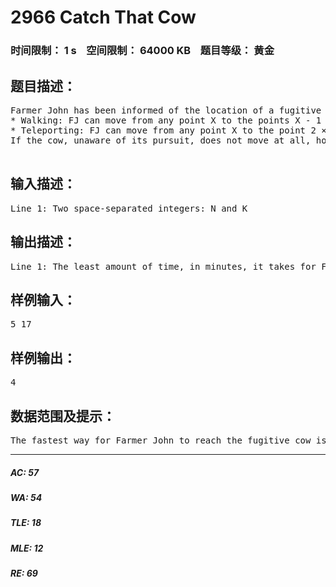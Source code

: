 # 2966 Catch That Cow   
### 时间限制： 1 s&nbsp;&nbsp;&nbsp;&nbsp;空间限制： 64000 KB&nbsp;&nbsp;&nbsp;&nbsp;题目等级： 黄金  
## 题目描述：  

<pre>
Farmer John has been informed of the location of a fugitive cow and wants to catch her immediately. He starts at a point N (0 ≤ N ≤ 100,000) on a number line and the cow is at a point K (0 ≤ K ≤ 100,000) on the same number line. Farmer John has two modes of transportation: walking and teleporting.
* Walking: FJ can move from any point X to the points X - 1 or X + 1 in a single minute  
* Teleporting: FJ can move from any point X to the point 2 × X in a single minute.
If the cow, unaware of its pursuit, does not move at all, how long does it take for Farmer John to retrieve it?
 
</pre>
  
  
## 输入描述：  

<pre>
Line 1: Two space-separated integers: N and K
</pre>
  
  
## 输出描述：  

<pre>
Line 1: The least amount of time, in minutes, it takes for Farmer John to catch the fugitive cow.
</pre>
  
  
## 样例输入：  

<pre>
5 17
</pre>
  
  
## 样例输出：  

<pre>
4
</pre>
  
  
## 数据范围及提示：  

<pre>
The fastest way for Farmer John to reach the fugitive cow is to move along the following path: 5-10-9-18-17, which takes 4 minutes.
</pre>
  
  
***  

##### AC: 57  
##### WA: 54  
##### TLE: 18  
##### MLE: 12  
##### RE: 69  
